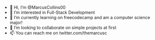 - 👋 Hi, I’m @MarcusCollins00
- 👀 I’m interested in Full-Stack Development
- 🌱 I’m currently learning on freecodecamp and am a computer science major!
- 💞️ I’m looking to collaborate on simple projects at first
- 📫 You can reach me on twitter.com/themarcusc

<!---
MarcusCollins00/MarcusCollins00 is a ✨ special ✨ repository because its `README.md` (this file) appears on your GitHub profile.
You can click the Preview link to take a look at your changes.
--->
